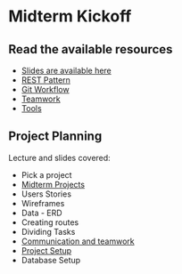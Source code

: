 # Midterm Kickoff

## Read the available resources

- [Slides are available here](https://docs.google.com/presentation/d/1cHu9x3hbuLW_FldpqycDTUh1Lu3zxDn2MZlZ2LOUFR4/edit?usp=sharing)
- [REST Pattern](./rest.png)
- [Git Workflow](./git_workflow.md)
- [Teamwork](./teamwork.md)
- [Tools](./tools.md)

## Project Planning

Lecture and slides covered:

- Pick a project
- [Midterm Projects](https://web.compass.lighthouselabs.ca/projects/w4-midterm-proj)
- Users Stories
- Wireframes
- Data - ERD
- Creating routes
- Dividing Tasks
- [Communication and teamwork](./teamwork.md)
- [Project Setup](https://web.compass.lighthouselabs.ca/activities/353)
- Database Setup